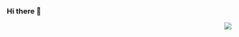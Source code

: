 ### Hi there 👋
<img align="right" src="https://github-readme-stats.vercel.app/api?username=diskroco&count_private=true&include_all_commits=true"/>
